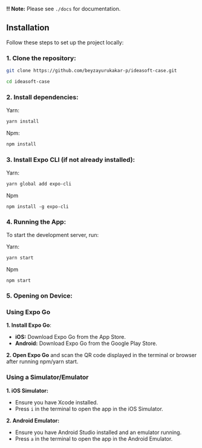 **!! Note:** Please see `./docs` for documentation.

## Installation

Follow these steps to set up the project locally:

### **1. Clone the repository**:
```sh
git clone https://github.com/beyzayurukakar-p/ideasoft-case.git
```
```sh
cd ideasoft-case
```

### **2. Install dependencies**:
Yarn:
```sh
yarn install
```
Npm:
```sh
npm install
```

### **3. Install Expo CLI (if not already installed)**:
Yarn:

```sh
yarn global add expo-cli
```
Npm

```
npm install -g expo-cli
```

### **4. Running the App**:

To start the development server, run:

Yarn:

```sh
yarn start
```
Npm

```
npm start
```  

### **5. Opening on Device**:

### Using Expo Go

**1. Install Expo Go**:

- **iOS:** Download Expo Go from the App Store.
- **Android:** Download Expo Go from the Google Play Store.

**2. Open Expo Go** and scan the QR code displayed in the terminal or browser after running npm/yarn start.

### Using a Simulator/Emulator

**1. iOS Simulator:**

- Ensure you have Xcode installed.
- Press `i` in the terminal to open the app in the iOS Simulator.

**2. Android Emulator:**

- Ensure you have Android Studio installed and an emulator running.
- Press `a` in the terminal to open the app in the Android Emulator.
